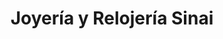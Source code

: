 ---
title: "Joyería y Relojería Sinai"
url: /san-salvador/joyeria-y-relojeria-sinai/
shop: joyería
---